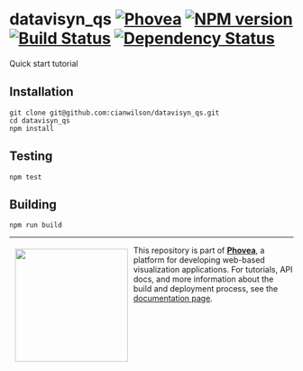 datavisyn_qs [![Phovea][phovea-image]][phovea-url] [![NPM version][npm-image]][npm-url] [![Build Status][travis-image]][travis-url] [![Dependency Status][daviddm-image]][daviddm-url]
=====================

Quick start tutorial

Installation
------------

```
git clone git@github.com:cianwilson/datavisyn_qs.git
cd datavisyn_qs
npm install
```

Testing
-------

```
npm test
```

Building
--------

```
npm run build
```



***

<a href="https://caleydo.org"><img src="http://caleydo.org/assets/images/logos/caleydo.svg" align="left" width="200px" hspace="10" vspace="6"></a>
This repository is part of **[Phovea](http://phovea.caleydo.org/)**, a platform for developing web-based visualization applications. For tutorials, API docs, and more information about the build and deployment process, see the [documentation page](http://phovea.caleydo.org).


[phovea-image]: https://img.shields.io/badge/Phovea-Application-1BA64E.svg
[phovea-url]: https://phovea.caleydo.org
[npm-image]: https://badge.fury.io/js/datavisyn_qs.svg
[npm-url]: https://npmjs.org/package/datavisyn_qs
[travis-image]: https://travis-ci.org/cianwilson/datavisyn_qs.svg?branch=master
[travis-url]: https://travis-ci.org/cianwilson/datavisyn_qs
[daviddm-image]: https://david-dm.org/cianwilson/datavisyn_qs/status.svg
[daviddm-url]: https://david-dm.org/cianwilson/datavisyn_qs
